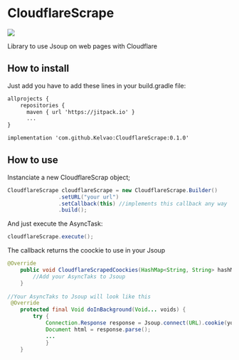 # CloudflareScrape

[![](https://jitpack.io/v/Kelvao/CloudflareScrape.svg)](https://jitpack.io/#Kelvao/CloudflareScrape)

Library to use Jsoup on web pages with Cloudflare

## How to install

Just add you have to add these lines in your build.gradle file:

```xml
allprojects {
    repositories {
      maven { url 'https://jitpack.io' }
      ...
}

implementation 'com.github.Kelvao:CloudflareScrape:0.1.0'

```

## How to use

Instanciate a new CloudflareScrap object;

```java
CloudflareScrape cloudflareScrape = new CloudflareScrape.Builder()
                .setURL("your url")
                .setCallback(this) //implements this callback any way
                .build();
```

And just execute the AsyncTask:

```java
cloudflareScrape.execute();
```
The callback returns the coockie to use in your Jsoup

```java
@Override
    public void CloudflareScrapedCoockies(HashMap<String, String> hashMap) {
        //Add your AsyncTaks to Jsoup
    }
    
//Your AsyncTaks to Jsoup will look like this
 @Override
    protected final Void doInBackground(Void... voids) {
        try {
            Connection.Response response = Jsoup.connect(URL).cookie(your hashmap with coockies).execute(); //maybe you get this with your constructor
            Document html = response.parse();
            ...
            }
    }
